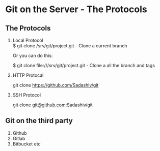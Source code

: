 Git on the Server - The Protocols
=================================

The Protocols
-------------
1. Local Protocol<br/>
    $ git clone /srv/git/project.git - Clone a current branch

    Or you can do this:

    $ git clone file:///srv/git/project.git - Clone a all the branch and tags

2. HTTP Protocal

    git clone https://github.com/Sadashiv/git

3. SSH Protocol

    git clone git@github.com:Sadashiv/git

Git on the third party
----------------------
1. Github
2. Gitlab
3. Bitbucket etc

